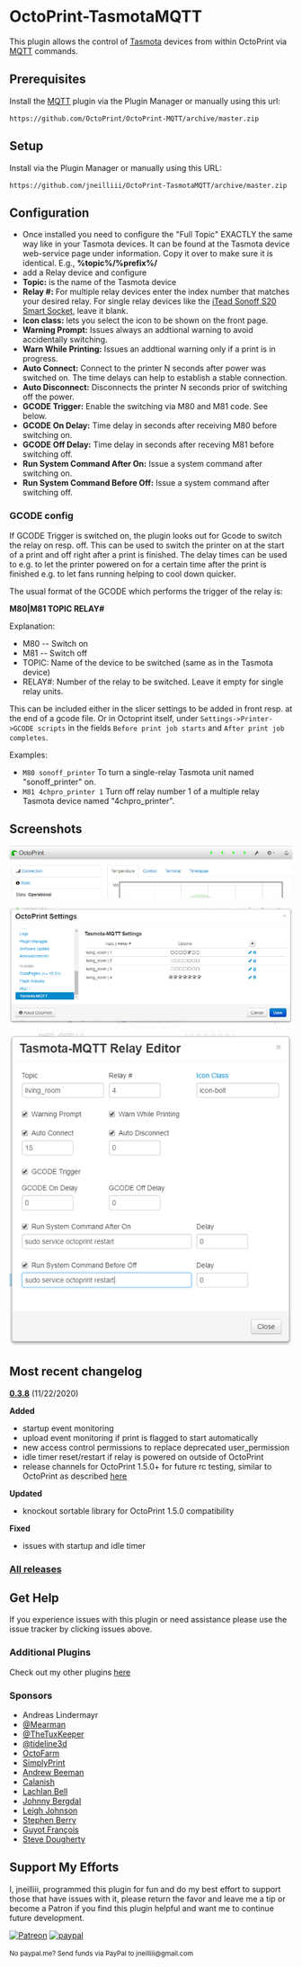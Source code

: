 # OctoPrint-TasmotaMQTT

This plugin allows the control of [Tasmota](https://github.com/arendst/Sonoff-Tasmota) devices from within OctoPrint via [MQTT](https://github.com/arendst/Sonoff-Tasmota/wiki/MQTT-Overview#mqtt-overview) commands.

## Prerequisites

Install the [MQTT](https://github.com/OctoPrint/OctoPrint-MQTT) plugin via the Plugin Manager or manually using this url:

	https://github.com/OctoPrint/OctoPrint-MQTT/archive/master.zip
	
## Setup

Install via the Plugin Manager or manually using this URL:

    https://github.com/jneilliii/OctoPrint-TasmotaMQTT/archive/master.zip

## Configuration

- Once installed you need to configure the "Full Topic" EXACTLY the same way like in your Tasmota devices. It can be found at the Tasmota device web-service page under information. Copy it over to make sure it is identical. E.g., **%topic%/%prefix%/**
- add a Relay device and configure
 - **Topic:** is the name of the Tasmota device
 - **Relay #:** For multiple relay devices enter the index number that matches your desired relay. For single relay devices like the [iTead Sonoff S20 Smart Socket](https://www.itead.cc/smart-socket.html), leave it blank.
 - **Icon class:** lets you select the icon to be shown on the front page.
 - **Warning Prompt:** Issues always an addtional warning to avoid accidentally switching.
 - **Warn While Printing:** Issues an addtional warning only if a print is in progress. 
 - **Auto Connect:** Connect to the printer N seconds after power was switched on. The time delays can help to establish a stable connection. 	
 - **Auto Disconnect:** Disconnects the printer N seconds prior of switching off the power.  
 - **GCODE Trigger:** Enable the switching via M80 and M81 code. See below.
 - **GCODE On Delay:** Time delay in seconds after receiving M80 before switching on.
 - **GCODE Off Delay:** Time delay in seconds after receving M81 before switching off. 
 - **Run System Command After On:** Issue a system command after switching on. 
 - **Run System Command Before Off:** Issue a system command after switching off.
### GCODE config
If GCODE Trigger is switched on, the plugin looks out for Gcode to switch the relay on resp. off. This can be used to switch the printer on at the start of a print and off right after a print is finished. The delay times can be used to e.g. to let the printer powered on for a certain time after the print is finished e.g. to let fans running helping to cool down quicker.

The usual format of the GCODE which performs the trigger of the relay is:

**M80|M81 TOPIC RELAY#**

Explanation:
- M80 -- Switch on
- M81 -- Switch off
- TOPIC: Name of the device to be switched (same as in the Tasmota device)
- RELAY#: Number of the relay to be switched. Leave it empty for single relay units.

This can be included either in the slicer settings to be added in front resp. at the end of a gcode file. Or in Octoprint itself, under `Settings->Printer->GCODE scripts` in the fields `Before print job starts` and `After print job completes`. 

Examples:

* `M80 sonoff_printer` To turn a single-relay Tasmota unit named "sonoff_printer" on.
* `M81 4chpro_printer 1`  Turn off relay number 1 of a multiple relay Tasmota device named "4chpro_printer". 	

## Screenshots

![screenshot](navbar.png)

![screenshot](settings.png)

![screenshot](relay_editor.png)

## Most recent changelog

**[0.3.8](https://github.com/jneilliii/OctoPrint-TasmotaMQTT/releases/tag/0.3.8)** (11/22/2020)

**Added**

* startup event monitoring
* upload event monitoring if print is flagged to start automatically
* new access control permissions to replace deprecated user_permission
* idle timer reset/restart if relay is powered on outside of OctoPrint
* release channels for OctoPrint 1.5.0+ for future rc testing, similar to OctoPrint as described [here](https://community.octoprint.org/t/how-to-use-the-release-channels-to-help-test-release-candidates/402)

**Updated**

* knockout sortable library for OctoPrint 1.5.0 compatibility

**Fixed**

* issues with startup and idle timer

### [All releases](https://github.com/jneilliii/OctoPrint-TasmotaMQTT/releases)

## Get Help

If you experience issues with this plugin or need assistance please use the issue tracker by clicking issues above.

### Additional Plugins

Check out my other plugins [here](https://plugins.octoprint.org/by_author/#jneilliii)

### Sponsors
- Andreas Lindermayr
- [@Mearman](https://github.com/Mearman)
- [@TheTuxKeeper](https://github.com/thetuxkeeper)
- [@tideline3d](https://github.com/tideline3d/)
- [OctoFarm](https://octofarm.net/)
- [SimplyPrint](https://simplyprint.dk/)
- [Andrew Beeman](https://github.com/Kiendeleo)
- [Calanish](https://github.com/calanish)
- [Lachlan Bell](https://lachy.io/)
- [Johnny Bergdal](https://github.com/bergdahl)
- [Leigh Johnson](https://github.com/leigh-johnson)
- [Stephen Berry](https://github.com/berrystephenw)
- [Guyot François](https://github.com/iFrostizz)
- [Steve Dougherty](https://github.com/Thynix)
## Support My Efforts
I, jneilliii, programmed this plugin for fun and do my best effort to support those that have issues with it, please return the favor and leave me a tip or become a Patron if you find this plugin helpful and want me to continue future development.

[![Patreon](patreon-with-text-new.png)](https://www.patreon.com/jneilliii) [![paypal](paypal-with-text.png)](https://paypal.me/jneilliii)

<small>No paypal.me? Send funds via PayPal to jneilliii&#64;gmail&#46;com</small>
